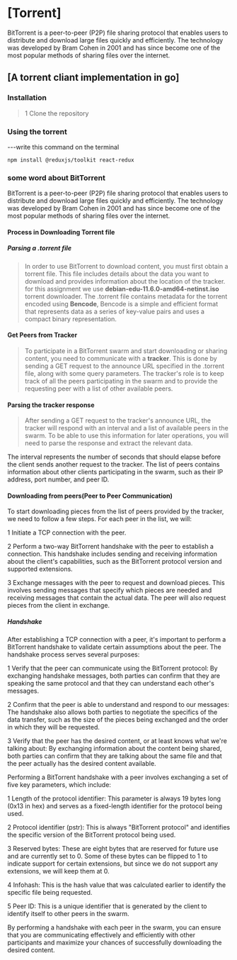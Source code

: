 # [Torrent]
BitTorrent is a peer-to-peer (P2P) file sharing protocol that enables users to distribute and download large files quickly and efficiently. The technology was developed by Bram Cohen in 2001 and has since become one of the most popular methods of sharing files over the internet.
## [A torrent cliant implementation in go]

### Installation
> 1 Clone the repository
### Using the torrent
---write this command on the terminal

```
npm install @reduxjs/toolkit react-redux
```

### some word about **BitTorrent**
BitTorrent is a peer-to-peer (P2P) file sharing protocol that enables users to distribute and download large files quickly and efficiently. The technology was developed by Bram Cohen in 2001 and has since become one of the most popular methods of sharing files over the internet.

#### Process in Downloading Torrent file
##### Parsing a .torrent file
>In order to use BitTorrent to download content, you must first obtain a torrent file. This file includes details about the data you want to download and provides information about the location of the tracker. for this assignment we use **debian-edu-11.6.0-amd64-netinst.iso** torrent downloader.
 The .torrent file contains metadata for the torrent encoded using **Bencode**, Bencode is a simple and efficient format that represents data as a series of key-value pairs and uses a compact binary representation.
#### Get Peers from Tracker
>To participate in a BitTorrent swarm and start downloading or sharing content, you need to communicate with a **tracker**. This is done by sending a GET request to the announce URL specified in the .torrent file, along with some query parameters. The tracker's role is to keep track of all the peers participating in the swarm and to provide the requesting peer with a list of other available peers.
#### Parsing the tracker response
> After sending a GET request to the tracker's announce URL, the tracker will respond with an interval and a list of available peers in the swarm. To be able to use this information for later operations, you will need to parse the response and extract the relevant data.

The interval represents the number of seconds that should elapse before the client sends another request to the tracker. The list of peers contains information about other clients participating in the swarm, such as their IP address, port number, and peer ID.

#### Downloading from peers(Peer to Peer Communication)
To start downloading pieces from the list of peers provided by the tracker, we need to follow a few steps. For each peer in the list, we will:

1 Initiate a TCP connection with the peer.

2 Perform a two-way BitTorrent handshake with the peer to establish a connection. This handshake includes sending and receiving information about the client's capabilities, such as the BitTorrent protocol version and supported extensions.

3 Exchange messages with the peer to request and download pieces. This involves sending messages that specify which pieces are needed and receiving messages that contain the actual data. The peer will also request pieces from the client in exchange.

##### Handshake
After establishing a TCP connection with a peer, it's important to perform a BitTorrent handshake to validate certain assumptions about the peer. The handshake process serves several purposes:

1 Verify that the peer can communicate using the BitTorrent protocol: By exchanging handshake messages, both parties can confirm that they are speaking the same protocol and that they can understand each other's messages.

2 Confirm that the peer is able to understand and respond to our messages: The handshake also allows both parties to negotiate the specifics of the data transfer, such as the size of the pieces being exchanged and the order in which they will be requested.

3 Verify that the peer has the desired content, or at least knows what we're talking about: By exchanging information about the content being shared, both parties can confirm that they are talking about the same file and that the peer actually has the desired content available.

Performing a BitTorrent handshake with a peer involves exchanging a set of five key parameters, which include:

1 Length of the protocol identifier: This parameter is always 19 bytes long (0x13 in hex) and serves as a fixed-length identifier for the protocol being used.

2 Protocol identifier (pstr): This is always "BitTorrent protocol" and identifies the specific version of the BitTorrent protocol being used.

3 Reserved bytes: These are eight bytes that are reserved for future use and are currently set to 0. Some of these bytes can be flipped to 1 to indicate support for certain extensions, but since we do not support any extensions, we will keep them at 0.

4 Infohash: This is the hash value that was calculated earlier to identify the specific file being requested.

5 Peer ID: This is a unique identifier that is generated by the client to identify itself to other peers in the swarm.

By performing a handshake with each peer in the swarm, you can ensure that you are communicating effectively and efficiently with other participants and maximize your chances of successfully downloading the desired content.
